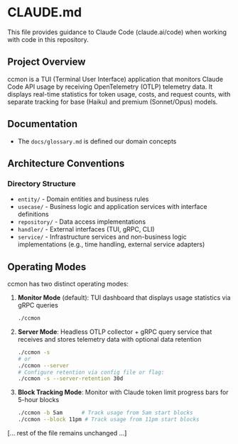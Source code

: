 # CLAUDE.md

This file provides guidance to Claude Code (claude.ai/code) when working with code in this repository.

## Project Overview

ccmon is a TUI (Terminal User Interface) application that monitors Claude Code API usage by receiving OpenTelemetry (OTLP) telemetry data. It displays real-time statistics for token usage, costs, and request counts, with separate tracking for base (Haiku) and premium (Sonnet/Opus) models.

## Documentation

- The `docs/glossary.md` is defined our domain concepts

## Architecture Conventions

### Directory Structure

- `entity/` - Domain entities and business rules
- `usecase/` - Business logic and application services with interface definitions
- `repository/` - Data access implementations  
- `handler/` - External interfaces (TUI, gRPC, CLI)
- `service/` - Infrastructure services and non-business logic implementations (e.g., time handling, external service adapters)

## Operating Modes

ccmon has two distinct operating modes:

1. **Monitor Mode** (default): TUI dashboard that displays usage statistics via gRPC queries
   ```bash
   ./ccmon
   ```

2. **Server Mode**: Headless OTLP collector + gRPC query service that receives and stores telemetry data with optional data retention
   ```bash
   ./ccmon -s
   # or
   ./ccmon --server
   # Configure retention via config file or flag:
   ./ccmon -s --server-retention 30d
   ```

3. **Block Tracking Mode**: Monitor with Claude token limit progress bars for 5-hour blocks
   ```bash
   ./ccmon -b 5am      # Track usage from 5am start blocks
   ./ccmon --block 11pm # Track usage from 11pm start blocks
   ```

[... rest of the file remains unchanged ...]